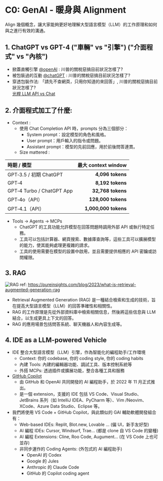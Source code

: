 # C0: GenAI - 暖身與 Alignment

Align 幾個概念，讓大家能夠更好地理解大型語言模型（LLM）的工作原理和如何與之進行有效的溝通。

## 1. ChatGPT vs GPT-4  ("車輛" vs "引擎") ("介面程式" vs "內核")
* 掀蓋直觸引擎 
    [@openAI](https://platform.openai.com/playground) : 川普的關稅惡搞目前狀況怎樣了?
* 被包裝過的互動
    [@chatGPT](https://chatgpt.com/) : 川普的關稅惡搞目前狀況怎樣了?<br/>
* 穿透包裝作法: 「請先不查網頁，只用你知道的來回答」, 川普的關稅惡搞目前狀況怎樣了?<br/>
[光桿 LLM API vs Chat](https://chatgpt.com/share/6848eeba-d334-8012-b234-1a229e17124b)

## 2. 介面程式加工了什麼:
* Context :
    * 使用 Chat Completion API 時，prompts 分為三個部分：
        * System prompt：設定模型的角色和風格。
        * User prompt：用戶輸入的指令或問題。
        * Assistant prompt：模型的先前回應，用於前後問答連貫。
    * Size mattered : 

| 時期 / 模型                   | 最大 context window    |
| :--------------------------- | --------------------: |
| GPT‑3.5 / 初期 ChatGPT      | **4,096 tokens**     |
| GPT‑4                     | **8,192 tokens**     |
| GPT‑4 Turbo / ChatGPT App | **32,768 tokens**    |
| GPT‑4o（API）               | **128,000 tokens**   |
| GPT‑4.1（API）              | **1,000,000 tokens** |

* Tools -> Agents -> MCPs
    * ChatGPT 的工具功能允許模型在回答問題時調用外部 API 或執行特定任務。
    * 工具可以包括計算器、網頁搜索、數據庫查詢等，這些工具可以擴展模型的能力，使其能夠處理更複雜的請求。
    * 工具的使用需要在模型的設置中啟用，並且需要提供相應的 API 密鑰或訪問權限。

## 3. RAG

![RAG](https://pureinsights.com/wp-content/uploads/2023/10/RAG-query-flog-diagram.jpg) 
    ref: https://pureinsights.com/blog/2023/what-is-retrieval-augmented-generation-rag
* Retrieval Augmented Generation (RAG) 是一種結合檢索和生成的技術，旨在提高大型語言模型（LLM）的回答準確性和相關性。
* RAG 的工作原理是先從外部資料庫中檢索相關信息，然後將這些信息與 LLM 結合，以生成更具上下文的回答。
* RAG 的應用場景包括問答系統、聊天機器人和內容生成等。

## 4. IDE as a LLM-powered Vehicle

* IDE 整合大型語言模型（LLM）引擎，作為智能化的編程助手/工作環境
    * Context: 你的 codebase, 你的 coding style, 你的 coding habits
    * 內建 Tools: 內建的編輯器功能、調試工具、版本控制系統等
    * 外搭 MCPs: 透過插件或擴展功能，整合各種工具和服務
* [GitHub Copilot](https://github.com/features/copilot)
    * 由 GitHub 和 OpenAI 共同開發的 AI 編程助手，於 2022 年 11 月正式推出。
    * 是一個 extension，支援的 IDE 包括 VS Code、Visual Studio、JetBrains 系列（如 IntelliJ IDEA、PyCharm 等）、Vim /Neovim、XCode、Azure Data Studio、Eclipse 等。
* 我們將使用 VS Code + GitHub Copilot，與此類似的 GAI 輔助軟體開發組合有：
    * Web-based IDEs: Replit, Blot.new, Lovable ... (偏 UI，新手友好型)
    * AI 編程 IDEs: Cursor, Windsurf, Trae... (都是 clone 自 VS Code 的變種)
    * AI 編程 Extensions: Cline, Roo Code, Augument... (在 VS Code 上也可並存)
    * 非同步運作的 Coding Agents: (外包式的 AI 編程助手)
      - OpenAI 的 Codex
      - Google 的 Jules
      - Anthropic 的 Claude Code
      - GitHub 的 Copilot coding agent
